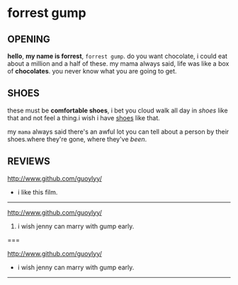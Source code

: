 # forrest gump


## OPENING

**hello**, **my name is forrest**, `forrest gump`. do you want chocolate, i could eat about a million and a half of these. my mama always said, life was like a box of __chocolates__. you never know what you are going to get.

## SHOES

these must be  **comfortable shoes**, i bet you cloud walk all day in _shoes_ like that and not feel a thing.i wish i have [shoes](http://www.taobao.com/) like that. 

my `mama` always said there's an awful lot you can tell about a person by their shoes.where they're gone, where they've *been*.

## REVIEWS

<http://www.github.com/guoylyy/>

* i like this film.

---
<http://www.github.com/guoylyy/>

1. i wish jenny can marry with gump early.

===

<http://www.github.com/guoylyy/>

+ i wish jenny can marry with gump early.

* * *





